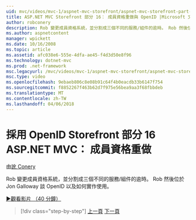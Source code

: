 ```yaml
---
uid: mvc/videos/mvc-1/aspnet-mvc-storefront/aspnet-mvc-storefront-part-16-membership-redo-with-openid
title: ASP.NET MVC Storefront 部分 16： 成員資格重做與 OpenID |Microsoft 文件
author: robconery
description: Rob 變更成員資格系統，並分割成三個不同的服務/組件的逾時。 Rob 然後位於與談 OpenID Jon Galloway 以及無接縫如何...
ms.author: aspnetcontent
manager: wpickett
ms.date: 10/16/2008
ms.topic: article
ms.assetid: afc038e6-555e-4dfa-ae45-f4d3d50e8f96
ms.technology: dotnet-mvc
ms.prod: .net-framework
msc.legacyurl: /mvc/videos/mvc-1/aspnet-mvc-storefront/aspnet-mvc-storefront-part-16-membership-redo-with-openid
msc.type: video
ms.openlocfilehash: 9ebaeb806c8e08b91c64f4b0eacdb33b6147f754
ms.sourcegitcommit: f8852267f463b62d7f975e56bea9aa3f68fbbdeb
ms.translationtype: MT
ms.contentlocale: zh-TW
ms.lasthandoff: 04/06/2018
---
```

<a name="aspnet-mvc-storefront-part-16-membership-redo-with-openid"></a>採用 OpenID Storefront 部分 16 ASP.NET MVC： 成員資格重做
====================
由[訛 Conery](https://github.com/robconery)

Rob 變更成員資格系統，並分割成三個不同的服務/組件的逾時。 Rob 然後位於 Jon Galloway 談 OpenID 以及如何實作使用。

[&#9654;觀看影片 （40 分鐘）](https://channel9.msdn.com/Blogs/ASP-NET-Site-Videos/aspnet-mvc-storefront-part-16-membership-redo-with-openid)

> [!div class="step-by-step"]
> [上一頁](aspnet-mvc-storefront-part-15-public-code-review.md)
> [下一頁](aspnet-mvc-storefront-part-17-checkout-with-jeff-atwood.md)
